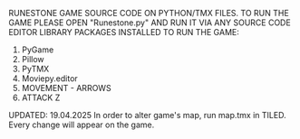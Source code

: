 RUNESTONE GAME SOURCE CODE ON PYTHON/TMX FILES. 
TO RUN THE GAME PLEASE OPEN "Runestone.py" AND RUN IT VIA ANY SOURCE CODE EDITOR
LIBRARY PACKAGES INSTALLED TO RUN THE GAME:
1. PyGame
2. Pillow
3. PyTMX
4. Moviepy.editor
5. MOVEMENT - ARROWS
6. ATTACK Z



UPDATED: 19.04.2025
In order to alter game's map, run map.tmx in TILED. Every change will appear on the game.
